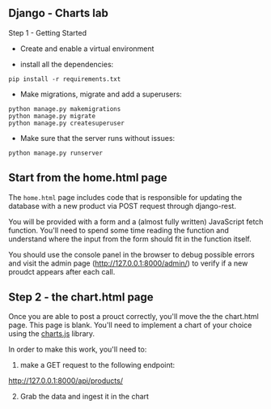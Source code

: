 ## Django - Charts lab

Step 1 - Getting Started 

- Create and enable a virtual environment

- install all the dependencies:

```
pip install -r requirements.txt
```

- Make migrations, migrate and add a superusers:

```
python manage.py makemigrations
python manage.py migrate
python manage.py createsuperuser
```
- Make sure that the server runs without issues:

```
python manage.py runserver
```

## Start from the home.html page

The `home.html` page includes code that is responsible for updating the database with a new product via POST request through django-rest.

You will be provided with a form and a (almost fully written) JavaScript fetch function. You'll need to spend some time reading the function and understand where the input from the form should fit in the function itself.

You should use the console panel in the browser to debug possible errors and visit the admin page (http://127.0.0.1:8000/admin/) to verify if a new proudct appears after each call.

## Step 2 - the chart.html page

Once you are able to post a prouct correctly, you'll move the the chart.html page. This page is blank. You'll need to implement a chart of your choice using the [charts.js](https://www.chartjs.org/) library.

In order to make this work, you'll need to:

1. make a GET request to the following endpoint: 

http://127.0.0.1:8000/api/products/

2. Grab the data and ingest it in the chart

